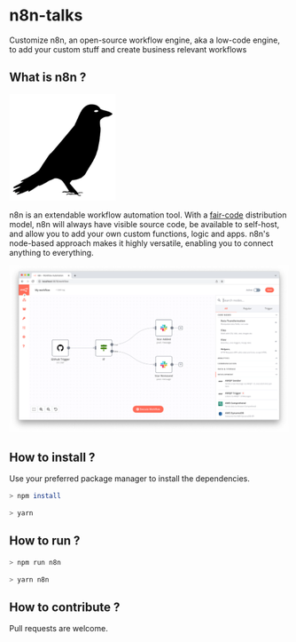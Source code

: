 # n8n-talks

Customize n8n, an open-source workflow engine, aka a low-code engine, to add your custom stuff and create business relevant workflows

## What is n8n ?

![n8n.io - Workflow Automation](https://raw.githubusercontent.com/n8n-io/n8n/master/assets/n8n-logo.png)

n8n is an extendable workflow automation tool. With a [fair-code](http://faircode.io) distribution model, n8n will always have visible source code, be available to self-host, and allow you to add your own custom functions, logic and apps. n8n's node-based approach makes it highly versatile, enabling you to connect anything to everything.

<a href="https://raw.githubusercontent.com/n8n-io/n8n/master/assets/n8n-screenshot.png"><img src="https://raw.githubusercontent.com/n8n-io/n8n/master/assets/n8n-screenshot.png" width="550" alt="n8n.io - Screenshot"></a>


## How to install ?

Use your preferred package manager to install the dependencies.

```bash
> npm install
```

```bash
> yarn 
```

## How to run ? 

```bash
> npm run n8n
```

```bash
> yarn n8n
```

## How to contribute ?

Pull requests are welcome. 

